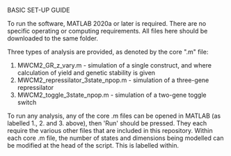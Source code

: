 BASIC SET-UP GUIDE

To run the software, MATLAB 2020a or later is required. There are no specific operating or computing requirements. All files here should be downloaded to the same folder.

Three types of analysis are provided, as denoted by the core ".m" file:
1. MWCM2_GR_z_vary.m - simulation of a single construct, and where calculation of yield and genetic stability is given
2. MWCM2_repressilator_3state_npop.m - simulation of a three-gene repressilator
3. MWCM2_toggle_3state_npop.m - simulation of a two-gene toggle switch

To run any analysis, any of the core .m files can be opened in MATLAB (as labelled 1., 2. and 3. above), then 'Run' should be pressed. They each require the various other files that are included in this repository. Within each core .m file, the number of states and dimensions being modelled can be modified at the head of the script. This is labelled within.
